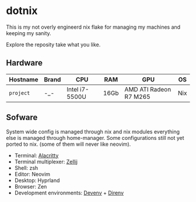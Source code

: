 # dotnix

This is my not overly engineerd nix flake for managing my machines and keeping my sanity.

Explore the reposity take what you like.

## Hardware


| Hostname | Brand                    | CPU             | RAM  | GPU                    | OS  |
| -------- | ------------------------ | --------------- | ---- | ---------------------- | --- |
| `project`| -_-                      |  Intel i7-5500U | 16Gb | AMD ATI Radeon R7 M265 | Nix |

## Sofware

System wide config is managed through nix and nix modules everything else is managed through home-manager. Some configurations still not yet ported to nix. (some of them will never like neovim).

- Terminal: [Alacritty](https://github.com/alacritty/alacritty)
- Terminal multiplexer: [Zellij](https://github.com/zellij-org/zellij)
- Shell: zsh
- Editor: Neovim
- Desktop: Hyprland
- Browser: Zen
- Development environments: [Devenv](https://github.com/cachix/devenv) + [Direnv](https://github.com/nix-community/nix-direnv)

